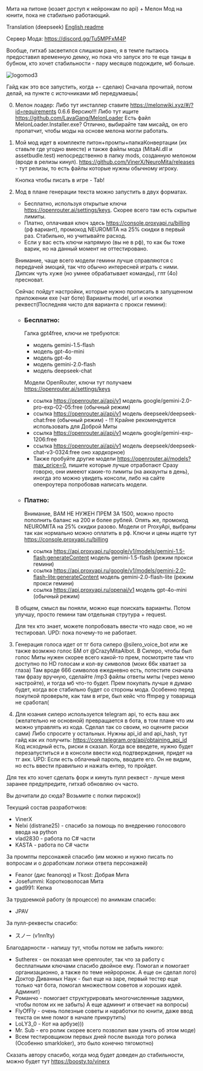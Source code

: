Мита на питоне (юзает доступ к нейронкам по api) + Мелон Мод на юнити, пока не стабильно работающий.

Translation (deepseek) [English readme](README_EN.md)

Сервер Мода: https://discord.gg/Tu5MPFxM4P

Вообще, гитхаб засветился слишком рано, я в темпе пытаюсь предоставил временную демку, но пока что запуск это те еще танцы в бубном, кто хочет стабильности - пару месяцов подождите, мб больше.

![logomod3](https://github.com/user-attachments/assets/aea3ec44-c203-4d4a-a405-a09191188464)

Гайд как это все запустить, когда +- сделаю)
Сначала прочитай, потом делай, на пункте с источниками мб передумаешь(

0) Мелон лоадер:
Либо тут инсталлер ставите https://melonwiki.xyz/#/?id=requirements 0.6.6 Версию!!!
Либо тут ищите https://github.com/LavaGang/MelonLoader
Есть файл MelonLoader.Installer.exe?
Отлично, выбирайте там мисайд, он его пропатчит, чтобы моды на основе мелона могли работать.

1) Мой мод идет в комплекте питон+промты+папкаКонвертации (их ставьте где угодно вместе) и также файлы мода (MitaAI.dll и assetbudle.test) непосредственно в папку mods, 
созданную мелоном (вроде в релизы кинул).
https://github.com/VinerX/NeuroMita/releases - тут релизы, то есть файлы которые нужны обычному игроку.

   Кнопка чтобы писать в игре - Tab!

2) Мод в плане генерации текста можно запустить в двух форматах.
   
   - Бесплатно, используя открытые ключи https://openrouter.ai/settings/keys. Скорее всего там есть скрытые лимиты.
   - Платно, оплачивая ключ здесь https://console.proxyapi.ru/billing (рф вариант), промокод NEUROMITA на 25% скидки в первый раз. Стабильно, но учитывайте расход.
   - Если у вас есть ключи напрямую (вы не в рф), то как бы тоже варик, но на данный момент не оттестировано.
   
   Внимание, чаще всего модели гемини лучше справляются с передачей эмоций, так что обычно интересней играть с ними. Дипсик чуть хуже (но умнее обрабатывает команды), гпт (4о) пресноват.

   Сейчас пойдут настройки, которые нужно прописать в запущенном приложении exe (чат боте)
   Варианты model, url и кнопки реквест(Последняя чисто для варианта с прокси гемини):
   
   - ### Бесплатно:
      Галка gpt4free, ключи не требуются: 
      - модель gemini-1.5-flash
      - модель gpt-4o-mini
      - модель gpt-4o
      - модель gemini-2.0-flash
      - модель deepseek-chat
        
      Модели OpenRouter, ключи тут получаем https://openrouter.ai/settings/keys
      - ссылка https://openrouter.ai/api/v1 модель google/gemini-2.0-pro-exp-02-05:free (обычный режим)
      - ссылка https://openrouter.ai/api/v1 модель deepseek/deepseek-chat:free (обычный режим) - !!! Крайне рекомендуется использовать для Доброй Миты
      - ссылка https://openrouter.ai/api/v1 модель google/gemini-exp-1206:free
      - ссылка https://openrouter.ai/api/v1 модель deepseek/deepseek-chat-v3-0324:free оно хардкорное)
      - Также пробуйте другие модели https://openrouter.ai/models?max_price=0, пишите которые лучше отработают
      Сразу говорю, они имееют какие-то лимиты (на аккаунты в день), иногда это можно увидеть консоли, либо на сайте опенроутера попробовав написать модели.
   
   
   - ### Платно: 
      Внимание, ВАМ НЕ НУЖЕН ПРЕМ ЗА 1500, можно просто пополнить баланс на 200 и более рублей. Опять же, промокод NEUROMITA на 25% скидки разово. 
      Модели от ProxyApi, выбраны так как нормально можно оплатить в рф. Ключи и цены ищете тут https://console.proxyapi.ru/billing
      - ссылка https://api.proxyapi.ru/google/v1/models/gemini-1.5-flash:generateContent модель gemini-1.5-flash (режим прокси гемини)
      - ссылка https://api.proxyapi.ru/google/v1/models/gemini-2.0-flash-lite:generateContent модель gemini-2.0-flash-lite (режим прокси гемини)
      - ссылка https://api.proxyapi.ru/openai/v1 модель gpt-4o-mini (обычный режим)
      
   
   В общем, смысл вы поняли, можно еще поискать варианты. Потом улучшу, просто гемини там отдельная струтура + request.

   Для тех кто знает, можете попробовать ввести что надо свое, но не тестировал. UPD: пока почему-то не работает.

4) Генерация голоса идет от тг бота силеро @silero_voice_bot или же также возмжно голос БМ от @CrazyMitaAIbot. В Силеро, чтобы был голос Миты нужен скорее всего какой-то прем, посмотрите там что доступно по HD голосам и кол-ву символов (моих 66к хватает за глаза)
Там вроде 666 символов ежедневно есть, потестите сначала там фразу вручную, сделайте /mp3 файлы ответы миты (через меню настройте), и тогда мб что-то будет. Прем покупать лучше я думаю будет, когда все стабильно будет со стороны мода.
Особенно перед покупкой проверьте, как там в игре, был кейс что ffmpeg у товарища не сработал(

6) Для юзания силеро используется telegram api, то есть ваш акк (желательно не основной) превращается в бота, в том плане что им можно управлять из кода. Сделал так со своим, но оцените риски сами) Либо спросите у остальных.
Нужны api_id and api_hash, тут гайд как их получить: https://core.telegram.org/api/obtaining_api_id
Код исходный есть, риски я сказал. 
Когда все введете, нужно будет перезапуститься и в консоли ввести код подтверждения, придет на тг акк.
UPD: Если есть облачный пароль, вводите его. Он не видим, но есть ввести правильно и нажать ентер, то пройдет.


Для тех кто хочет сделать форк и кинуть пулл реквест - лучше меня заранее предупредите, гитхаб обновляю оч часто. 


Вы дочитали до сюда? Возьмите с полки пирожок))

Текущий состав разработчков:
- VinerX
- Nelxi (distrane25) - спасибо за помощь по внедрению голосового ввода на python
- vlad2830 - работа по C# части 
- KASTA - работа по C# части

За промпты персонажей спасибо (им можно и нужно писать по вопросам и о доработкам логики ответа персонажей)
- Feanor (дис feanorqq) и Tkost: Добрая Мита
- Josefummi: Коротковолосая Мита
- gad991: Кепка

За трудоемкой работу (в процессе) по анимкам спасибо:
- JPAV

За пулл-реквесты спасибо:
- スノー (v1nn1ty)

Благодарности - напишу тут, чтобы потом не забыть никого:
- Sutherex - он показал мне openrouter, так что за работу с бесплатными ключами спасибо двойное ему. Помогал и помогает организационно, а также по теме нейроронок. А еще он сделал лого)
- Доктор Диванных Наук - был еще на заре, первый тестер еще только чат бота, помогал множеством советов и хороших идей. Админит)
- Романчо - помогает структурировать многочисленные задумки, чтобы потом их не забыть) А еще админит и отвечает на вопросы)
- FlyOfFly - очень полезные советы и наработки по юнити, даже ввод текста он мне помог в начале прикрутить)
- LoLY3_0 - Кот на арбузе)))
- Mr. Sub - его ролик скорее всего позволил вам узнать об этом моде) 
- Всем тестировщиком первых дней после выхода того ролика (Особенно smarkloker), это было конечно тягомотно) 

Сказать автору спасибо, когда мод будет доведен до стабильности, можно будет тут https://boosty.to/vinerx
 

